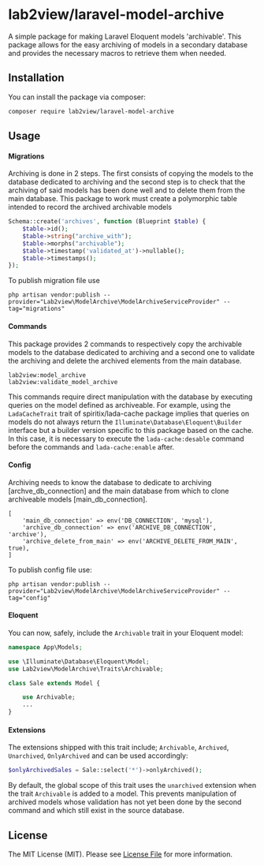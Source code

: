 # lab2view/laravel-model-archive

A simple package for making Laravel Eloquent models 'archivable'. This package allows for the easy archiving of models in a secondary database and provides the necessary macros to retrieve them when needed.

## Installation

You can install the package via composer:

```bash
composer require lab2view/laravel-model-archive
```

## Usage

#### Migrations

Archiving is done in 2 steps. The first consists of copying the models to the database dedicated to archiving and the second step is to check that the archiving of said models has been done well and to delete them from the main database. This package to work must create a polymorphic table intended to record the archived archivable models

```php
Schema::create('archives', function (Blueprint $table) {
    $table->id();
    $table->string("archive_with");
    $table->morphs("archivable");
    $table->timestamp('validated_at')->nullable();
    $table->timestamps();
});
```

To publish migration file use

```
php artisan vendor:publish --provider="Lab2view\ModelArchive\ModelArchiveServiceProvider" --tag="migrations"
```

#### Commands

This package provides 2 commands to respectively copy the archivable models to the database dedicated to archiving and a second one to validate the archiving and delete the archived elements from the main database.
```
lab2view:model_archive
lab2view:validate_model_archive
``````
This commands require direct manipulation with the database by executing queries on the model defined as archiveable. For example, using the ```LadaCacheTrait``` trait of spiritix/lada-cache package implies that queries on models do not always return the ```Illuminate\Database\Eloquent\Builder``` interface but a builder version specific to this package based on the cache. In this case, it is necessary to execute the ```lada-cache:desable``` command before the commands and ```lada-cache:enable``` after.

#### Config

Archiving needs to know the database to dedicate to archiving [archve_db_connection] and the main database from which to clone archiveable models [main_db_connection].

```
[
    'main_db_connection' => env('DB_CONNECTION', 'mysql'),
    'archive_db_connection' => env('ARCHIVE_DB_CONNECTION', 'archive'),
    'archive_delete_from_main' => env('ARCHIVE_DELETE_FROM_MAIN', true),
]
```
To publish config file use:

```
php artisan vendor:publish --provider="Lab2view\ModelArchive\ModelArchiveServiceProvider" --tag="config"
```

#### Eloquent
You can now, safely, include the `Archivable` trait in your Eloquent model:

``` php
namespace App\Models;

use \Illuminate\Database\Eloquent\Model;
use Lab2view\ModelArchive\Traits\Archivable;

class Sale extends Model {

    use Archivable;
    ...
}
```

#### Extensions

The extensions shipped with this trait include; `Archivable`, `Archived`, `Unarchived`, `OnlyArchived` and can be used accordingly:

```php 
$onlyArchivedSales = Sale::select('*')->onlyArchived();
```

By default, the global scope of this trait uses the `unarchived` extension when the trait `Archivable` is added to a model. This prevents manipulation of archived models whose validation has not yet been done by the second command and which still exist in the source database.

## License

The MIT License (MIT). Please see [License File](LICENSE.md) for more information.